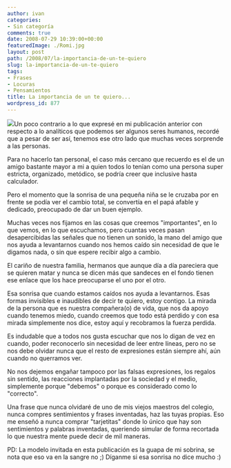 ```yaml
---
author: ivan
categories:
- Sin categoría
comments: true
date: 2008-07-29 10:39:00+00:00
featuredImage: ./Romi.jpg
layout: post
path: /2008/07/la-importancia-de-un-te-quiero
slug: la-importancia-de-un-te-quiero
tags:
- Frases
- Locuras
- Pensamientos
title: La importancia de un te quiero...
wordpress_id: 877
---
```


[![](/photos/Romi.jpg)](https://2.bp.blogspot.com/_T2UWuNJg3dQ/SI6WAvZ3d8I/AAAAAAAAAhg/oTqtk7LJQTo/s1600-h/Romi.jpg)Un poco contrario a lo que expresé en mi publicación anterior con respecto a lo analíticos que podemos ser algunos seres humanos, recordé que a pesar de ser así, tenemos ese otro lado que muchas veces sorprende a las personas.

Para no hacerlo tan personal, el caso más cercano que recuerdo es el de un amigo bastante mayor a mi a quien todos lo tenían como una persona super estricta, organizado, metódico, se podría creer que inclusive hasta calculador.

Pero el momento que la sonrisa de una pequeña niña se le cruzaba por en frente se podía ver el cambio total, se convertía en el papá afable y dedicado, preocupado de dar un buen ejemplo.

Muchas veces nos fijamos en las cosas que creemos "importantes", en lo que vemos, en lo que escuchamos, pero cuantas veces pasan desapercibidas las señales que no tienen un sonido, la mano del amigo que nos ayuda a levantarnos cuando nos hemos caído sin necesidad de que le digamos nada, o sin que espere recibir algo a cambio.

El cariño de nuestra familia, hermanos que aunque día a día pareciera que se quieren matar y nunca se dicen más que sandeces en el fondo tienen ese enlace que los hace preocuparse el uno por el otro.

Esa sonrisa que cuando estamos caídos nos ayuda a levantarnos. Esas formas invisibles e inaudibles de decir te quiero, estoy contigo. La mirada de la persona que es nuestra compañera(o) de vida, que nos da apoyo cuando tenemos miedo, cuando creemos que todo está perdido y con esa mirada simplemente nos dice, estoy aquí y recobramos la fuerza perdida.

Es indudable que a todos nos gusta escuchar que nos lo digan de vez en cuando, poder reconocerlo sin necesidad de leer entre líneas, pero no se nos debe olvidar nunca que el resto de expresiones están siempre ahí, aún cuando no querramos ver.

No nos dejemos engañar tampoco por las falsas expresiones, los regalos sin sentido, las reacciones implantadas por la sociedad y el medio, simplemente porque "debemos" o porque es considerado como lo "correcto".

Una frase que nunca olvidaré de uno de mis viejos maestros del colegio, nunca compres sentimientos y frases inventadas, haz las tuyas propias. Eso me enseñó a nunca comprar "tarjetitas" donde lo único que hay son sentimientos y palabras inventadas, queriendo simular de forma recortada lo que nuestra mente puede decir de mil maneras.

PD: La modelo invitada en esta publicación es la guapa de mi sobrina, se nota que eso va en la sangre no ;) Díganme si esa sonrisa no dice mucho :)
